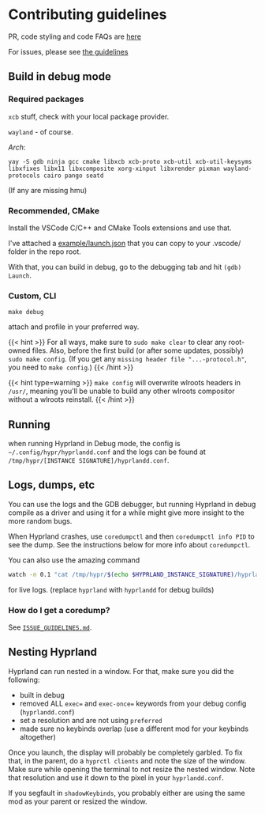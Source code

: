 # Contributing guidelines

PR, code styling and code FAQs are [here](./PR-Guidelines)

For issues, please see
[the guidelines](https://github.com/hyprwm/Hyprland/blob/main/docs/ISSUE_GUIDELINES.md)

## Build in debug mode

### Required packages

`xcb` stuff, check with your local package provider.

`wayland` - of course.

_Arch_:

`yay -S gdb ninja gcc cmake libxcb xcb-proto xcb-util xcb-util-keysyms libxfixes libx11 libxcomposite xorg-xinput libxrender pixman wayland-protocols cairo pango seatd`

(If any are missing hmu)

### Recommended, CMake

Install the VSCode C/C++ and CMake Tools extensions and use that.

I've attached a [example/launch.json](https://github.com/hyprwm/Hyprland/blob/main/example/launch.json)
that you can copy to your .vscode/ folder in the repo root.

With that, you can build in debug, go to the debugging tab and hit
`(gdb) Launch`.

### Custom, CLI

`make debug`

attach and profile in your preferred way.

{{< hint >}}
For all ways, make sure to `sudo make clear` to clear any root-owned files.
Also, before the first build (or after some updates, possibly)
`sudo make config`. (If you get any `missing header file "...-protocol.h"`, you
need to `make config`.)
{{< /hint >}}

{{< hint type=warning >}}
`make config` will overwrite wlroots headers in `/usr/`,
meaning you'll be unable to build any other wlroots compositor
without a wlroots reinstall.
{{< /hint >}}

## Running

when running Hyprland in Debug mode, the config is
`~/.config/hypr/hyprlandd.conf` and the logs can be found at
`/tmp/hypr/[INSTANCE SIGNATURE]/hyprlandd.conf`.

## Logs, dumps, etc

You can use the logs and the GDB debugger, but running Hyprland in debug compile
as a driver and using it for a while might give more insight to the more random
bugs.

When Hyprland crashes, use `coredumpctl` and then `coredumpctl info PID` to see
the dump. See the instructions below for more info about `coredumpctl`.

You can also use the amazing command

```sh
watch -n 0.1 "cat /tmp/hypr/$(echo $HYPRLAND_INSTANCE_SIGNATURE)/hyprland.log | grep -v \"arranged\" | tail -n 40"
```

for live logs. (replace `hyprland` with `hyprlandd` for debug builds)

### How do I get a coredump?

See [`ISSUE_GUIDELINES.md`](https://github.com/hyprwm/Hyprland/blob/main/docs/ISSUE_GUIDELINES.md).

## Nesting Hyprland

Hyprland can run nested in a window. For that, make sure you did the following:

- built in debug
- removed ALL `exec=` and `exec-once=` keywords from your debug config
  (`hyprlandd.conf`)
- set a resolution and are not using `preferred`
- made sure no keybinds overlap (use a different mod for your keybinds altogether)

Once you launch, the display will probably be completely garbled. To fix that,
in the parent, do a `hyprctl clients` and note the size of the window. Make sure
while opening the terminal to not resize the nested window. Note that resolution
and use it down to the pixel in your `hyprlandd.conf`.

If you segfault in `shadowKeybinds`, you probably either are using the same mod
as your parent or resized the window.
